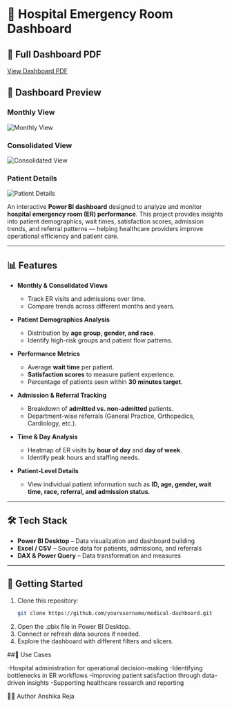 # 🏥 Hospital Emergency Room Dashboard  
## 📄 Full Dashboard PDF  

[View Dashboard PDF](docs/medical-dashboard.pdf)

## 📸 Dashboard Preview  

### Monthly View  
![Monthly View](screenshots/dashboard_page_1.png)  

### Consolidated View  
![Consolidated View](screenshots/dashboard_page_2.png)  

### Patient Details  
![Patient Details](screenshots/dashboard_page_3.png)  



An interactive **Power BI dashboard** designed to analyze and monitor **hospital emergency room (ER) performance**. This project provides insights into patient demographics, wait times, satisfaction scores, admission trends, and referral patterns — helping healthcare providers improve operational efficiency and patient care.  

---

## 📊 Features  

- **Monthly & Consolidated Views**  
  - Track ER visits and admissions over time.  
  - Compare trends across different months and years.  

- **Patient Demographics Analysis**  
  - Distribution by **age group, gender, and race**.  
  - Identify high-risk groups and patient flow patterns.  

- **Performance Metrics**  
  - Average **wait time** per patient.  
  - **Satisfaction scores** to measure patient experience.  
  - Percentage of patients seen within **30 minutes target**.  

- **Admission & Referral Tracking**  
  - Breakdown of **admitted vs. non-admitted** patients.  
  - Department-wise referrals (General Practice, Orthopedics, Cardiology, etc.).  

- **Time & Day Analysis**  
  - Heatmap of ER visits by **hour of day** and **day of week**.  
  - Identify peak hours and staffing needs.  

- **Patient-Level Details**  
  - View individual patient information such as **ID, age, gender, wait time, race, referral, and admission status**.  

---

## 🛠️ Tech Stack  

- **Power BI Desktop** – Data visualization and dashboard building  
- **Excel / CSV** – Source data for patients, admissions, and referrals  
- **DAX & Power Query** – Data transformation and measures  

---

## 🚀 Getting Started  

1. Clone this repository:  
   ```bash
   git clone https://github.com/yourusername/medical-dashboard.git
2. Open the .pbix file in Power BI Desktop.
3. Connect or refresh data sources if needed.
4. Explore the dashboard with different filters and slicers.

##🎯 Use Cases

-Hospital administration for operational decision-making
-Identifying bottlenecks in ER workflows
-Improving patient satisfaction through data-driven insights
-Supporting healthcare research and reporting

👩‍💻 Author
Anshika Reja

